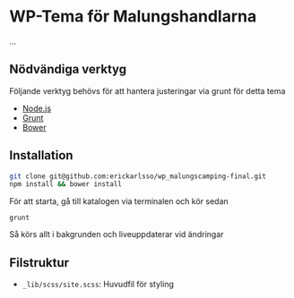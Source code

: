 # WP-Tema för Malungshandlarna

...

## Nödvändiga verktyg

Följande verktyg behövs för att hantera justeringar via grunt för detta tema

  * [Node.js](http://nodejs.org)
  * [Grunt](http://gruntjs.com/)
  * [Bower](http://bower.io)

## Installation

```bash
git clone git@github.com:erickarlsso/wp_malungscamping-final.git
npm install && bower install
```

För att starta, gå till katalogen via terminalen och kör sedan

`grunt`

Så körs allt i bakgrunden och liveuppdaterar vid ändringar

## Filstruktur

  * `_lib/scss/site.scss`: Huvudfil för styling
